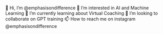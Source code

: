👋 Hi, I’m @emphasisondifference
👀 I’m interested in AI and Machine Learning
🌱 I’m currently learning about Virtual Coaching
💞️ I’m looking to collaborate on GPT training
📫 How to reach me on instagram @emphasisondifference

